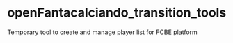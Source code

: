 # openFantacalciando_transition_tools
Temporary tool to create and manage player list for FCBE platform
